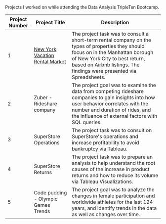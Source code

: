 Projects I worked on while attending the Data Analysis TripleTen Bootcamp.

| Project Number | Project Title| Description | 
| -------- | ------------| ------------|
| 1 | <a href='https://github.com/LidiaRJ/Data_Projects_TripleTen/tree/main/Vacation%20Rental%20Market%20Analysis'><u>New York Vacation Rental Market</u></a>	| The project task was to consult a short-term rental company on the types of properties they should focus on in the Manhattan borough of New York City to best return, based on Airbnb listings. The findings were presented via Spreadsheets. |
| 2	| Zuber - Rideshare company	| The project goal was to examine the data from competing rideshare companies to gain insights into how user behavior correlates with the number and duration of rides, and the influence of external factors with SQL queries. |
| 3	| SuperStore Operations	| The project task was to consult on SuperStore's operations and increase profitability to avoid bankruptcy via Tableau. |
| 4	| SuperStore Returns	| The project task was to prepare an analysis to help understand the root causes of the increase in product returns and how to reduce its volume via Tableau Visualizations. |
| 5	| Code pudding - Olympic Games Trends	| The project goal was to analyze the changes in female participation and worldwide athletes for the last 124 years, and identify trends in the data as well as changes over time. |
